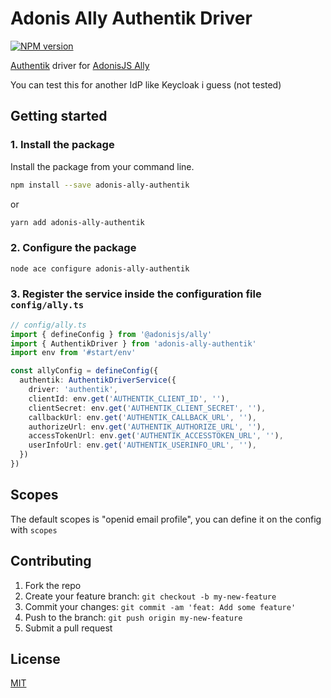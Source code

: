 # Adonis Ally Authentik Driver

[![NPM version](https://img.shields.io/npm/v/adonis-ally-authentik)](https://www.npmjs.com/package/adonis-ally-authentik)

[Authentik](https://goauthentik.io/) driver for [AdonisJS Ally](https://docs.adonisjs.com/guides/auth/social)

You can test this for another IdP like Keycloak i guess (not tested)

## Getting started

### 1. Install the package

Install the package from your command line.

```bash
npm install --save adonis-ally-authentik
```

or

```bash
yarn add adonis-ally-authentik
```

### 2. Configure the package

```bash
node ace configure adonis-ally-authentik
```

### 3. Register the service inside the configuration file `config/ally.ts`

```ts
// config/ally.ts
import { defineConfig } from '@adonisjs/ally'
import { AuthentikDriver } from 'adonis-ally-authentik'
import env from '#start/env'

const allyConfig = defineConfig({
  authentik: AuthentikDriverService({
    driver: 'authentik',
    clientId: env.get('AUTHENTIK_CLIENT_ID', ''),
    clientSecret: env.get('AUTHENTIK_CLIENT_SECRET', ''),
    callbackUrl: env.get('AUTHENTIK_CALLBACK_URL', ''),
    authorizeUrl: env.get('AUTHENTIK_AUTHORIZE_URL', ''),
    accessTokenUrl: env.get('AUTHENTIK_ACCESSTOKEN_URL', ''),
    userInfoUrl: env.get('AUTHENTIK_USERINFO_URL', ''),
  })
})
```

## Scopes

The default scopes is "openid email profile", you can define it on the config with `scopes`

## Contributing

1. Fork the repo
2. Create your feature branch: `git checkout -b my-new-feature`
3. Commit your changes: `git commit -am 'feat: Add some feature'`
4. Push to the branch: `git push origin my-new-feature`
5. Submit a pull request

## License

[MIT](LICENSE)

